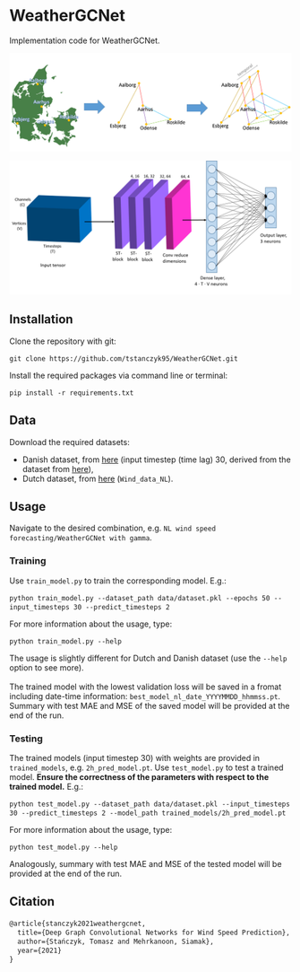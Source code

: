 # WeatherGCNet

Implementation code for WeatherGCNet.

<p align="center"><img src="readme_images/data_processing.png" width="600"\></p>
<p align="center"><img src="readme_images/proposed_model.png" width="600"\></p>

## Installation
Clone the repository with git:
```
git clone https://github.com/tstanczyk95/WeatherGCNet.git
```
Install the required packages via command line or terminal:
```
pip install -r requirements.txt
```

## Data
Download the required datasets:
*   Danish dataset, from [here](https://drive.google.com/drive/folders/1dqtmmfyKg5X2aCa2W8pBvPCrxE7Tc974?usp=sharing) (input timestep (time lag) 30, derived from the dataset from [here](https://sites.google.com/view/siamak-mehrkanoon/code-data)),
*   Dutch dataset, from [here](https://github.com/HansBambel/multidim_conv) (`Wind_data_NL`).

## Usage
Navigate to the desired combination, e.g. `NL wind speed forecasting/WeatherGCNet with gamma`. 
### Training
Use `train_model.py` to train the corresponding model. E.g.:
```
python train_model.py --dataset_path data/dataset.pkl --epochs 50 --input_timesteps 30 --predict_timesteps 2
```
For more information about the usage, type:
```
python train_model.py --help
```
The usage is slightly different for Dutch and Danish dataset (use the `--help` option to see more).<br/><br/>
The trained model with the lowest validation loss will be saved in a fromat including date-time information: `best_model_nl_date_YYYYMMDD_hhmmss.pt`.
Summary with test MAE and MSE of the saved model will be provided at the end of the run.
### Testing
The trained models (input timestep 30) with weights are provided in `trained_models`, e.g. `2h_pred_model.pt`. Use `test_model.py` to test a trained model. **Ensure the correctness of the parameters with respect to the trained model.** E.g.:
```
python test_model.py --dataset_path data/dataset.pkl --input_timesteps 30 --predict_timesteps 2 --model_path trained_models/2h_pred_model.pt
```
For more information about the usage, type:
```
python test_model.py --help
```
Analogously, summary with test MAE and MSE of the tested model will be provided at the end of the run.

## Citation
```
@article{stanczyk2021weathergcnet,
  title={Deep Graph Convolutional Networks for Wind Speed Prediction},
  author={Stańczyk, Tomasz and Mehrkanoon, Siamak},
  year={2021}
}

